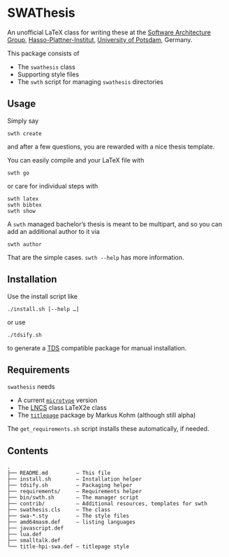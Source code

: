 # SWAThesis #

An unofficial LaTeX class for writing these at
the [Software Architecture Group][], [Hasso-Plattner-Institut][],
[University of Potsdam][], Germany.

This package consists of

* The `swathesis` class
* Supporting style files
* The `swth` script for managing `swathesis` directories

## Usage ##

Simply say

    swth create

and after a few questions, you are rewarded with a nice thesis template.

You can easily compile and your LaTeX file with

    swth go

or care for individual steps with

    swth latex
    swth bibtex
    swth show

A `swth` managed bachelor’s thesis is meant to be multipart, and so you can add
an additional author to it via

    swth author

That are the simple cases. `swth --help` has more information.

## Installation ##

Use the install script like

    ./install.sh [--help …]

or use

    ./tdsify.sh

to generate a [TDS][] compatible package for manual installation.

## Requirements ##

`swathesis` needs

* A current [`microtype`][microtype] version
* The [LNCS][] class LaTeX2e class
* The [`titlepage`][titlepage] package by Markus Kohm (although still alpha)

The `get_requirements.sh` script installs these automatically, if needed.


## Contents ##

    .
    ├── README.md         — This file
    ├── install.sh        — Installation helper
    ├── tdsify.sh         — Packaging helper
    ├── requirements/     — Requirements helper
    ├── bin/swth.sh       — The manager script
    ├── contrib/          — Additional resources, templates for swth
    ├── swathesis.cls     — The class
    ├── swa-*.sty         — The style files
    ├── amd64masm.def     — listing languages
    ├── javascript.def
    ├── lua.def
    ├── smalltalk.def
    └── title-hpi-swa.def — titlepage style


[Software Architecture Group]: http://www.hpi.uni-potsdam.de/swa
[University of Potsdam]: http://www.uni-potsdam.de
[Hasso-Plattner-Institut]: http://www.hpi-web.de
[TDS]: http://en.wikipedia.org/wiki/TeX_Directory_Structure "Wikipedia: TDS"
[titlepage]: http://komascript.de/titlepage
[LNCS]: http://www.springer.com/computer/lncs/lncs+authors
[microtype]: http://mirror.ctan.org/help/Catalogue/entries/microtype.html
